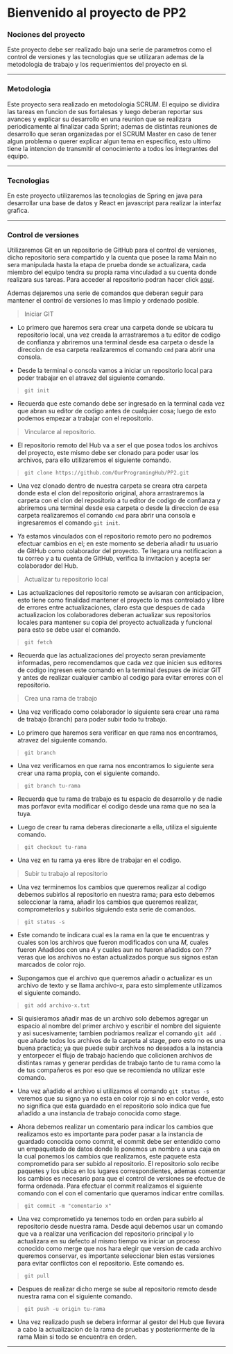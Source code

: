 Bienvenido al proyecto de PP2 
=============================

### Nociones del proyecto 

 Este proyecto debe ser realizado bajo una serie de parametros como el control de versiones y las tecnologias que se utilizaran ademas de la metodologia de trabajo y los requerimientos del proyecto en si.

---

### Metodologia

 Este proyecto sera realizado en metodologia SCRUM. El equipo se dividira las tareas en funcion de sus fortalesas y luego deberan reportar sus avances y explicar su desarrollo en una reunion que se realizara periodicamente al finalizar cada Sprint; ademas de distintas reuniones de desarrollo que seran organizadas por el SCRUM Master en caso de tener algun problema o querer explicar algun tema en especifico, esto ultimo tiene la intencion de transmitir el conocimiento a todos los integrantes del equipo. 

---

### Tecnologias

 En este proyecto utilizaremos las tecnologias de Spring en java para desarrollar una base de datos y React en javascript para realizar la interfaz grafica.

---

### Control de versiones 

 Utilizaremos Git en un repositorio de GitHub para el control de versiones, dicho repositorio sera compartido y la cuenta que posee la rama Main no sera manipulada hasta la etapa de prueba donde se actualizara, cada miembro del equipo tendra su propia rama vinculadad a su cuenta donde realizara sus tareas.
 Para acceder al repositorio podran hacer click [aqui](https://github.com/OurProgramingHub/PP2.git "OurProgramingHub").

 Ademas dejaremos una serie de comandos que deberan seguir para mantener el control de versiones lo mas limpio y ordenado posible.
 
> Iniciar GIT 

* Lo primero que haremos sera crear una carpeta donde se ubicara tu repositorio local, una vez creada la arrastraremos a tu editor de codigo de confianza y abriremos una terminal desde esa carpeta o desde la direccion de esa carpeta realizaremos el comando `cmd` para abrir una consola.

* Desde la terminal o consola vamos a iniciar un repositorio local para poder trabajar en el atravez del siguiente comando.

> `git init`

* Recuerda que este comando debe ser ingresado en la terminal cada vez que abran su editor de codigo antes de cualquier cosa; luego de esto podemos empezar a trabajar con el repositorio.

> Vincularce al repositorio.

* El repositorio remoto del Hub va a ser el que posea todos los archivos del proyecto, este mismo debe ser clonado para poder usar los archivos, para ello utilizaremos el siguiente comando.

> `git clone https://github.com/OurProgramingHub/PP2.git`

* Una vez clonado dentro de nuestra carpeta se creara otra carpeta donde esta el clon del repositorio original, ahora arrastraremos la carpeta con el clon del repositorio a tu editor de codigo de confianza y abriremos una terminal desde esa carpeta o desde la direccion de esa carpeta realizaremos el comando `cmd` para abrir una consola e ingresaremos el comando `git init`.

* Ya estamos vinculados con el repositorio remoto pero no podremos efectuar cambios en el; en este momento se deberia añadir tu usuario de GitHub como colaborador del proyecto. Te llegara una notificacion a tu correo y a tu cuenta de GitHub, verifica la invitacion y acepta ser colaborador del Hub.

> Actualizar tu repositorio local

* Las actualizaciones del repositorio remoto se avisaran con anticipacion, esto tiene como finalidad mantener el proyecto lo mas controlado y libre de errores entre actualizaciones, claro esta que despues de cada actualizacion los colaboradores deberan actualizar sus repositorios locales para mantener su copia del proyecto actualizada y funcional para esto se debe usar el comando.

> `git fetch`

* Recuerda que las actualizaciones del proyecto seran previamente informadas, pero recomendamos que cada vez que inicien sus editores de codigo ingresen este comando en la terminal despues de iniciar GIT y antes de realizar cualquier cambio al codigo para evitar errores con el repositorio.

> Crea una rama de trabajo

* Una vez verificado como colaborador lo siguiente sera crear una rama de trabajo (branch) para poder subir todo tu trabajo.

* Lo primero que haremos sera verificar en que rama nos encontramos, atravez del siguiente comando.

> `git branch`

* Una vez verificamos en que rama nos encontramos lo siguiente sera crear una rama propia, con el siguiente comando.

> `git branch tu-rama`

* Recuerda que tu rama de trabajo es tu espacio de desarrollo y de nadie mas porfavor evita modificar el codigo desde una rama que no sea la tuya.

* Luego de crear tu rama deberas direcionarte a ella, utiliza el siguiente comando.

> `git checkout tu-rama`

* Una vez en tu rama ya eres libre de trabajar en el codigo.

> Subir tu trabajo al repositorio

* Una vez terminemos los cambios que queremos realizar al codigo debemos subirlos al repositorio en nuestra rama; para esto debemos seleccionar la rama, añadir los cambios que queremos realizar, comprometerlos y subirlos siguiendo esta serie de comandos.

> `git status -s`

* Este comando te indicara cual es la rama en la que te encuentras y cuales son los archivos que fueron modificados con una *M*, cuales fueron Añadidos con una *A* y cuales aun no fueron añadidos con *??* veras que los archivos no estan actualizados porque sus signos estan marcados de color rojo.

* Supongamos que el archivo que queremos añadir o actualizar es un archivo de texto y se llama archivo-x, para esto simplemente utilizamos el siguiente comando.

> `git add archivo-x.txt`

* Si quisieramos añadir mas de un archivo solo debemos agregar un espacio al nombre del primer archivo y escribir el nombre del siguiente y asi sucesivamente; tambien podriamos realizar el comando `git add .` que añade todos los archivos de la carpeta al stage, pero esto no es una buena practica; ya que puede subir archivos no deseados a la instancia y entorpecer el flujo de trabajo haciendo que colicionen archivos de distintas ramas y generar perdidas de trabajo tanto de tu rama como la de tus compañeros es por eso que se recomienda no utilizar este comando.

* Una vez añadido el archivo si utilizamos el comando `git status -s` veremos que su signo ya no esta en color rojo si no en color verde, esto no significa que esta guardado en el repositorio solo indica que fue añadido a una instancia de trabajo conocida como stage.

* Ahora debemos realizar un comentario para indicar los cambios que realizamos esto es importante para poder pasar a la instancia de guardado conocida como commit, el commit debe ser entendido como un empaquetado de datos donde le ponemos un nombre a una caja en la cual ponemos los cambios que realizamos, este paquete esta comprometido para ser subido al repositorio. El repositorio solo recibe paquetes y los ubica en los lugares correspondientes, ademas comentar los cambios es necesario para que el control de versiones se efectue de forma ordenada. Para efectuar el commit realizamos el siguiente comando con el con el comentario que queramos indicar entre comillas.

> `git commit -m "comentario x"`

* Una vez comprometido ya tenemos todo en orden para subirlo al repositorio desde nuestra rama. Desde aqui debemos usar un comando que va a realizar una verificacion del repositorio principal y lo actualizara en su defecto al mismo tiempo va iniciar un proceso conocido como merge que nos hara elegir que version de cada archivo queremos conservar, es importante seleccionar bien estas versiones para evitar conflictos con el repositorio. Este comando es.

> `git pull`

* Despues de realizar dicho merge se sube al repositorio remoto desde nuestra rama con el siguiente comando.

> `git push -u origin tu-rama`

* Una vez realizado push se debera informar al gestor del Hub que llevara a cabo la actualizacion de la rama de pruebas y posteriormente de la rama Main si todo se encuentra en orden.

---